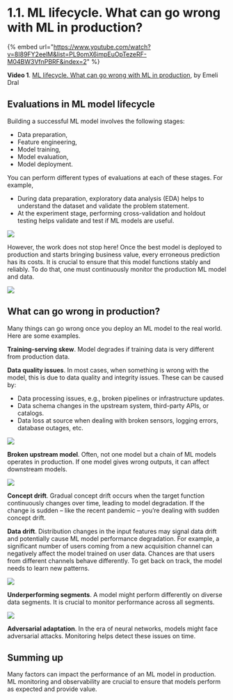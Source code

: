 # 1.1. ML lifecycle. What can go wrong with ML in production?

{% embed url="https://www.youtube.com/watch?v=8I89FY2eelM&list=PL9omX6impEuOpTezeRF-M04BW3VfnPBRF&index=2" %}

**Video 1**. [ML lifecycle. What can go wrong with ML in production](https://www.youtube.com/watch?v=8I89FY2eelM&list=PL9omX6impEuOpTezeRF-M04BW3VfnPBRF&index=2), by Emeli Dral

## Evaluations in ML model lifecycle

Building a successful ML model involves the following stages:
* Data preparation,
* Feature engineering,
* Model training,
* Model evaluation,
* Model deployment.

You can perform different types of evaluations at each of these stages. For example,
* During data preparation, exploratory data analysis (EDA) helps to understand the dataset and validate the problem statement.
* At the experiment stage, performing cross-validation and holdout testing helps validate and test if ML models are useful.

![](<../../../images/2023109\_course\_module1\_fin\_images.005.png>)

However, the work does not stop here! Once the best model is deployed to production and starts bringing business value, every erroneous prediction has its costs. It is crucial to ensure that this model functions stably and reliably. To do that, one must continuously monitor the production ML model and data.

![](<../../../images/2023109\_course\_module1\_fin\_images.008.png>)

## What can go wrong in production?

Many things can go wrong once you deploy an ML model to the real world. Here are some examples.

**Training-serving skew**. Model degrades if training data is very different from production data.

**Data quality issues**. In most cases, when something is wrong with the model, this is due to data quality and integrity issues. These can be caused by:
* Data processing issues, e.g., broken pipelines or infrastructure updates.
* Data schema changes in the upstream system, third-party APIs, or catalogs.
* Data loss at source when dealing with broken sensors, logging errors, database outages, etc.

![](<../../../images/2023109\_course\_module1\_fin\_images.011.png>)

**Broken upstream model**. Often, not one model but a chain of ML models operates in production. If one model gives wrong outputs, it can affect downstream models.

![](<../../../images/2023109\_course\_module1\_fin\_images.012.png>)

**Concept drift**. Gradual concept drift occurs when the target function continuously changes over time, leading to model degradation. If the change is sudden – like the recent pandemic – you’re dealing with sudden concept drift. 

**Data drift**. Distribution changes in the input features may signal data drift and potentially cause ML model performance degradation. For example, a significant number of users coming from a new acquisition channel can negatively affect the model trained on user data. Chances are that users from different channels behave differently. To get back on track, the model needs to learn new patterns. 

![](<../../../images/2023109\_course\_module1\_fin\_images.015.png>)

**Underperforming segments**. A model might perform differently on diverse data segments. It is crucial to monitor performance across all segments.

![](<../../../images/2023109\_course\_module1\_fin\_images.016.png>)

**Adversarial adaptation**. In the era of neural networks, models might face adversarial attacks. Monitoring helps detect these issues on time.

## Summing up

Many factors can impact the performance of an ML model in production. ML monitoring and observability are crucial to ensure that models perform as expected and provide value.
